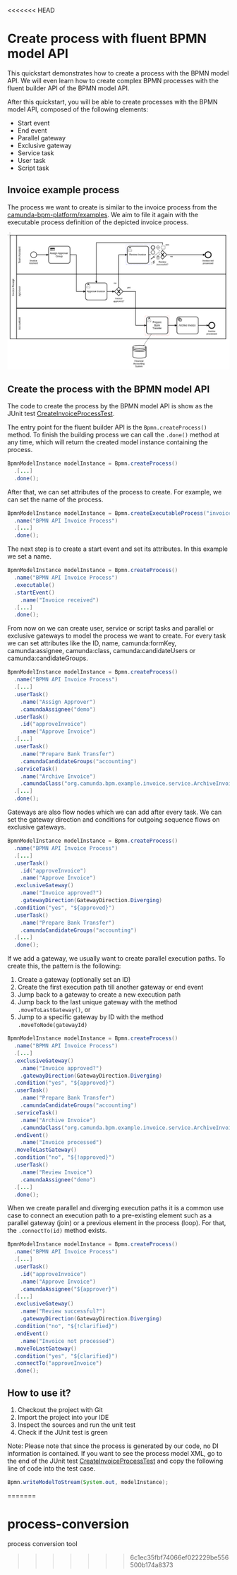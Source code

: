 <<<<<<< HEAD
# Create process with fluent BPMN model API

This quickstart demonstrates how to create a process with the BPMN model API. We
will even learn how to create complex BPMN processes with the fluent builder API of the
BPMN model API.

After this quickstart, you will be able to create processes with the
BPMN model API, composed of the following elements:

* Start event
* End event
* Parallel gateway
* Exclusive gateway
* Service task
* User task
* Script task

## Invoice example process

The process we want to create is similar to the invoice process from the [camunda-bpm-platform/examples][1].
We aim to file it again with the executable process definition of the depicted invoice process.

![Invoice Process][3]

## Create the process with the BPMN model API

The code to create the process by the BPMN model API is show as the JUnit test [CreateInvoiceProcessTest][4].

The entry point for the fluent builder API is the `Bpmn.createProcess()` method. To finish the
building process we can call the `.done()` method at any time, which will return the
created model instance containing the process.

```java
BpmnModelInstance modelInstance = Bpmn.createProcess()
  .[...]
  .done();
```

After that, we can set attributes of the process to create. For example, we can set the name
of the process.

```java
BpmnModelInstance modelInstance = Bpmn.createExecutableProcess("invoice")
  .name("BPMN API Invoice Process")
  .[...]
  .done();
```

The next step is to create a start event and set its attributes. In this example we set
a name.

```java
BpmnModelInstance modelInstance = Bpmn.createProcess()
  .name("BPMN API Invoice Process")
  .executable()
  .startEvent()
    .name("Invoice received")
  .[...]
  .done();
```

From now on we can create user, service or script tasks and parallel or exclusive gateways to
model the process we want to create. For every task we can set attributes like the ID, name, camunda:formKey,
camunda:assignee, camunda:class, camunda:candidateUsers or camunda:candidateGroups.

```java
BpmnModelInstance modelInstance = Bpmn.createProcess()
  .name("BPMN API Invoice Process")
  .[...]
  .userTask()
    .name("Assign Approver")
    .camundaAssignee("demo")
  .userTask()
    .id("approveInvoice")
    .name("Approve Invoice")
  .[...]
  .userTask()
    .name("Prepare Bank Transfer")
    .camundaCandidateGroups("accounting")
  .serviceTask()
    .name("Archive Invoice")
    .camundaClass("org.camunda.bpm.example.invoice.service.ArchiveInvoiceService")
  .[...]
  .done();
```

Gateways are also flow nodes which we can add after every task. We can set the
gateway direction and conditions for outgoing sequence flows on exclusive gateways.

```java
BpmnModelInstance modelInstance = Bpmn.createProcess()
  .name("BPMN API Invoice Process")
  .[...]
  .userTask()
    .id("approveInvoice")
    .name("Approve Invoice")
  .exclusiveGateway()
    .name("Invoice approved?")
    .gatewayDirection(GatewayDirection.Diverging)
  .condition("yes", "${approved}")
  .userTask()
    .name("Prepare Bank Transfer")
    .camundaCandidateGroups("accounting")
  .[...]
  .done();
```

If we add a gateway, we usually want to create parallel execution paths. To create this,
the pattern is the following:

1. Create a gateway (optionally set an ID)
2. Create the first execution path till another gateway or end event
3. Jump back to a gateway to create a new execution path
 1. Jump back to the last unique gateway with the method `.moveToLastGateway()`, or
 2. Jump to a specific gateway by ID with the method `.moveToNode(gatewayId)`

```java
BpmnModelInstance modelInstance = Bpmn.createProcess()
  .name("BPMN API Invoice Process")
  .[...]
  .exclusiveGateway()
    .name("Invoice approved?")
    .gatewayDirection(GatewayDirection.Diverging)
  .condition("yes", "${approved}")
  .userTask()
    .name("Prepare Bank Transfer")
    .camundaCandidateGroups("accounting")
  .serviceTask()
    .name("Archive Invoice")
    .camundaClass("org.camunda.bpm.example.invoice.service.ArchiveInvoiceService")
  .endEvent()
    .name("Invoice processed")
  .moveToLastGateway()
  .condition("no", "${!approved}")
  .userTask()
    .name("Review Invoice")
    .camundaAssignee("demo")
  .[...]
  .done();
```

When we create parallel and diverging execution paths it is a common use case to
connect an execution path to a pre-existing element such as a parallel
gateway (join) or a previous element in the process (loop). For that, the
`.connectTo(id)` method exists.

```java
BpmnModelInstance modelInstance = Bpmn.createProcess()
  .name("BPMN API Invoice Process")
  .[...]
  .userTask()
    .id("approveInvoice")
    .name("Approve Invoice")
    .camundaAssignee("${approver}")
  .[...]
  .exclusiveGateway()
    .name("Review successful?")
    .gatewayDirection(GatewayDirection.Diverging)
  .condition("no", "${!clarified}")
  .endEvent()
    .name("Invoice not processed")
  .moveToLastGateway()
  .condition("yes", "${clarified}")
  .connectTo("approveInvoice")
  .done();
```

## How to use it?

1. Checkout the project with Git
2. Import the project into your IDE
3. Inspect the sources and run the unit test
4. Check if the JUnit test is green

Note: Please note that since the process is generated by our code, no DI information is contained. If you want to see the
process model XML, go to the end of the JUnit test [CreateInvoiceProcessTest][4] and copy the following line of code into the test case.

```java
Bpmn.writeModelToStream(System.out, modelInstance);
```

[1]: https://github.com/camunda/camunda-bpm-platform/tree/master/examples/invoice
[3]: invoice.png
[4]: src/test/java/org/camunda/bpm/quickstart/CreateInvoiceProcessTest.java
[5]: https://github.com/camunda/camunda-bpmn-model
=======
# process-conversion
process conversion tool
>>>>>>> 6c1ec35fbf74066ef022229be556500b174a8373
